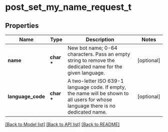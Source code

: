 # post_set_my_name_request_t

## Properties
Name | Type | Description | Notes
------------ | ------------- | ------------- | -------------
**name** | **char \*** | New bot name; 0-64 characters. Pass an empty string to remove the dedicated name for the given language. | [optional] 
**language_code** | **char \*** | A two-letter ISO 639-1 language code. If empty, the name will be shown to all users for whose language there is no dedicated name. | [optional] 

[[Back to Model list]](../README.md#documentation-for-models) [[Back to API list]](../README.md#documentation-for-api-endpoints) [[Back to README]](../README.md)


